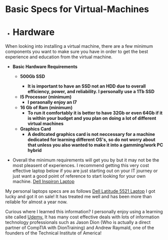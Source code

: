 # Basic Specs for Virtual-Machines

- <H1>Hardware</H1>
 When looking into installing a virtual machine, there are a few minimum components you want to make sure you have in order to get the best experience and education from the virtual machine.
 - <b> Basic Hardware Requirements </b>
    -  <b> 500Gb SSD
       -  It is important to have an SSD not an HDD due to overall efficiency, power, and reliability. I personally use a 1Tb SSD
    -  I5 Processor (minimum)
       - I peraonally enjoy an I7
    -  16 Gb of Ram (minimum)
        -  To run it comfortably it is better to have 32Gb or even 64Gb if it is within your budget and you plan on doing a lot of different virtual machines
    - Graphics Card
        - A deditcated graphics card is not neccessary for a machine dedicated for learning different OS's, so do not worry about that unless you also wanted to make it into a gamming/work PC hybrid </b>

 - Overall the minimum requirements will get you by but it may not be the most pleasent of experiences. I recommend getting this very cost effective laptop below if you are just starting out on your IT journey or just want a good point of reference to start looking for your own machine.
[Dell Inspiron Laptop](https://www.amazon.com/Dell-Inspiron-Touchscreen-i5-1155G7-Processor/dp/B0CTPCTW66/ref=sr_1_4?crid=3HRNLBOVSIFPU&dib=eyJ2IjoiMSJ9.bsCp20tkW2j_HxGUmEMrxSPAg7hV1X-qGXWIJFvvM2Py2qgJKojELZLXXSpWdKs24TYTqIL5o8uIBM5w_DRJRCluaPvcOy53XUhBXZII6-3hY0N-fpYD9goUMUNfHB1QQgblLyLfhfzmuMICmA9DG_JLcw6H06cKRREn4KCE-PcnmoV_DArq16jpIRY3gnWsUld39QwbJmWPyuTZzZwGtP1tp3u_cuIdcQ2iUZSiOtTqgxPO-KKgTNf0IMZCyQ8CusFuNwcGJyyztllN9wvPLd8dB9owu3T2VF7gwHkQFqoL5L6To_AyD56b2pBFtm-K-oMhlg9Mb2f5jUnyi5IN1hg2b2M6LDL6COmyX9xzdi8.iJK2vJwjnRUNy4aacwX5zgoxSryLr3rOphv54c3oeBE&dib_tag=se&keywords=laptop%2Bwith%2Ban%2Bi5%2C%2B32Gb%2Bram&qid=1741494397&s=electronics&sprefix=laptop%2Bwith%2Ban%2Bi5%2C%2B32gb%2Bram%2Celectronics%2C95&sr=1-4&th=1) 

My personal laptops specs are as follows [Dell Latitude 5521 Laptop](https://www.amazon.com/dp/B09QK3V2C4?ref=cm_sw_r_cso_em_apin_dp_M5GGTD00C4ZWCKNGFHPF&ref_=cm_sw_r_cso_em_apin_dp_M5GGTD00C4ZWCKNGFHPF&social_share=cm_sw_r_cso_em_apin_dp_M5GGTD00C4ZWCKNGFHPF&th=1) I got lucky and got it on sale! It has treated me well and has been more than reilable for almost a year now.


Curious where I learned this information? I personally enjoy using a learning site called [Udemy.](https://www.udemy.com/?ranMID=39197&ranEAID=%2FjZHTpnCvx8&ranSiteID=_jZHTpnCvx8-pyN.JnMrZPAiS.OTZs3sOQ&LSNPUBID=%2FjZHTpnCvx8&utm_source=aff-campaign&utm_medium=udemyads) It has many cost effective deals with lots of information technology professionals such as Jason Dion (Who is actually a direct partner of CompTIA with DionTraining) and Andrew Raymald, one of the founders of the Technical Institute of America!  



<b> </b>
